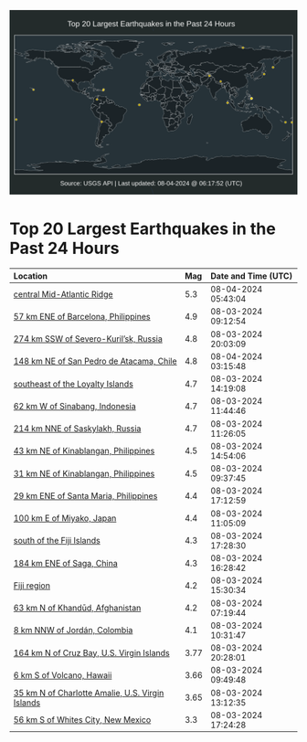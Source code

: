 ![Map](./map.png)

# Top 20 Largest Earthquakes in the Past 24 Hours

| Location | Mag | Date and Time (UTC) |
|:---|:---|:---|
| [central Mid-Atlantic Ridge](https://earthquake.usgs.gov/earthquakes/eventpage/us6000ni0g) | 5.3 | 08-04-2024 05:43:04 |
| [57 km ENE of Barcelona, Philippines](https://earthquake.usgs.gov/earthquakes/eventpage/us6000nhv7) | 4.9 | 08-03-2024 09:12:54 |
| [274 km SSW of Severo-Kuril’sk, Russia](https://earthquake.usgs.gov/earthquakes/eventpage/us6000nhyt) | 4.8 | 08-03-2024 20:03:09 |
| [148 km NE of San Pedro de Atacama, Chile](https://earthquake.usgs.gov/earthquakes/eventpage/us6000ni02) | 4.8 | 08-04-2024 03:15:48 |
| [southeast of the Loyalty Islands](https://earthquake.usgs.gov/earthquakes/eventpage/us6000nhwm) | 4.7 | 08-03-2024 14:19:08 |
| [62 km W of Sinabang, Indonesia](https://earthquake.usgs.gov/earthquakes/eventpage/us6000nhvv) | 4.7 | 08-03-2024 11:44:46 |
| [214 km NNE of Saskylakh, Russia](https://earthquake.usgs.gov/earthquakes/eventpage/us6000nhvq) | 4.7 | 08-03-2024 11:26:05 |
| [43 km NE of Kinablangan, Philippines](https://earthquake.usgs.gov/earthquakes/eventpage/us6000nhx3) | 4.5 | 08-03-2024 14:54:06 |
| [31 km NE of Kinablangan, Philippines](https://earthquake.usgs.gov/earthquakes/eventpage/us6000nhv9) | 4.5 | 08-03-2024 09:37:45 |
| [29 km ENE of Santa Maria, Philippines](https://earthquake.usgs.gov/earthquakes/eventpage/us6000nhxt) | 4.4 | 08-03-2024 17:12:59 |
| [100 km E of Miyako, Japan](https://earthquake.usgs.gov/earthquakes/eventpage/us6000nhvn) | 4.4 | 08-03-2024 11:05:09 |
| [south of the Fiji Islands](https://earthquake.usgs.gov/earthquakes/eventpage/us6000nhy1) | 4.3 | 08-03-2024 17:28:30 |
| [184 km ENE of Saga, China](https://earthquake.usgs.gov/earthquakes/eventpage/us6000nhxg) | 4.3 | 08-03-2024 16:28:42 |
| [Fiji region](https://earthquake.usgs.gov/earthquakes/eventpage/us6000nhx7) | 4.2 | 08-03-2024 15:30:34 |
| [63 km N of Khandūd, Afghanistan](https://earthquake.usgs.gov/earthquakes/eventpage/us6000nhun) | 4.2 | 08-03-2024 07:19:44 |
| [8 km NNW of Jordán, Colombia](https://earthquake.usgs.gov/earthquakes/eventpage/us6000nhvf) | 4.1 | 08-03-2024 10:31:47 |
| [164 km N of Cruz Bay, U.S. Virgin Islands](https://earthquake.usgs.gov/earthquakes/eventpage/pr2024216001) | 3.77 | 08-03-2024 20:28:01 |
| [6 km S of Volcano, Hawaii](https://earthquake.usgs.gov/earthquakes/eventpage/hv74381966) | 3.66 | 08-03-2024 09:49:48 |
| [35 km N of Charlotte Amalie, U.S. Virgin Islands](https://earthquake.usgs.gov/earthquakes/eventpage/pr2024216000) | 3.65 | 08-03-2024 13:12:35 |
| [56 km S of Whites City, New Mexico](https://earthquake.usgs.gov/earthquakes/eventpage/tx2024pedq) | 3.3 | 08-03-2024 17:24:28 |
